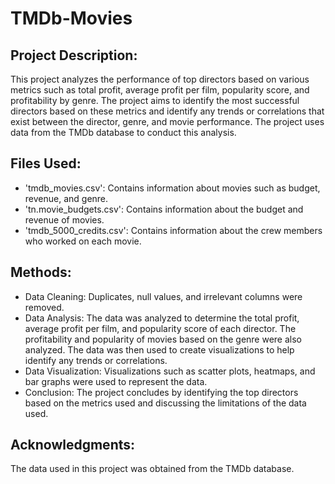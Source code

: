 # TMDb-Movies

## Project Description:

This project analyzes the performance of top directors based on various metrics such as total profit, average profit per film, popularity score, and profitability by genre. The project aims to identify the most successful directors based on these metrics and identify any trends or correlations that exist between the director, genre, and movie performance. The project uses data from the TMDb database to conduct this analysis.

## Files Used:

* 'tmdb_movies.csv': Contains information about movies such as budget, revenue, and genre.
* 'tn.movie_budgets.csv': Contains information about the budget and revenue of movies.
* 'tmdb_5000_credits.csv': Contains information about the crew members who worked on each movie.

## Methods:

* Data Cleaning: Duplicates, null values, and irrelevant columns were removed.
* Data Analysis: The data was analyzed to determine the total profit, average profit per film, and popularity score of each director. The profitability and popularity of movies based on the genre were also analyzed. The data was then used to create visualizations to help identify any trends or correlations.
* Data Visualization: Visualizations such as scatter plots, heatmaps, and bar graphs were used to represent the data.
* Conclusion: The project concludes by identifying the top directors based on the metrics used and discussing the limitations of the data used.

## Acknowledgments:

The data used in this project was obtained from the TMDb database.
